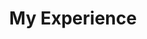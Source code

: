 ---
widget: features # As of v5.8-dev, 'featurette' is renamed 'features'
headless: true  # This file represents a page section.

# Put Your Section Options Here (title, background, etc.) ...
title: My Experience
subtitle:
weight: 15 # The position of section on page

# Showcase personal skills or business features.
# Add/remove as many `feature` blocks below as you like.
# For available icons, see: https://wowchemy.com/docs/page-builder/#icons
feature:
  - icon: r-project
    icon_pack: fab
    name: R
    description: 90%
  - icon: chart-line
    icon_pack: fas
    name: Statistics
    description: 100%
  - icon: camera-retro
    icon_pack: fas
    name: Photography
    description: 10%

  # Example using an emoji as an icon.
  - icon: '😄'
    icon_pack: emoji
    name: Emojiness
    description: 100%
---